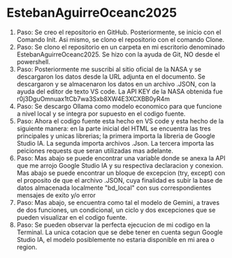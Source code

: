 # EstebanAguirreOceanc2025
1) Paso: Se creo el repositorio en GitHub. Posteriormente, se inicio con el Comando Init. Asi mismo, se clono el repositorio con el comando Clone.
2) Paso: Se clono el repositorio en un carpeta en mi escritorio denominado EstebanAguirreOceanc2025. Se hizo con la ayuda de Git, NO desde el powershell.
3) Paso: Posteriormente me suscribi al sitio oficial de la NASA y se descargaron los datos desde la URL adjunta en el documento. Se descargaron y se almacenaron los datos en un archivo .JSON, con la ayuda del editor de texto VS code. La API KEY de la NASA obtenida fue r0j3DguOmnuax1tCb7wa3Sxb8XW4E3XCXBB0yR4m
4) Paso: Se descargo Ollama como modelo economico para que funcione a nivel local y se integra por supuesto en el codigo fuente.
5) Paso: Ahora el codigo fuente esta hecho en VS code y esta hecho de la siguiente manera: en la parte inicial del HTML se encuentra las tres principales y unicas librerias; la primera importa la libreria de Google Studio IA. La segunda importa archivos .Json. La tercera importa las peiciones requests que seran utilizadas  mas adelante.
6) Paso: Mas abajo se puede encontrar una variable donde se anexa la API que me arrojo Google Studio IA y su respectiva declaracion y conexion. Mas abajo se puede encontrar un bloque de excepcion (try, except) con el proposito de que el archivo .JSON, cuya finalidad es subir la base de datos almacenada localmente "bd_local" con sus correspondientes mensajes de exito y/o error
7) Paso: Mas abajo, se encuentra como tal el modelo de Gemini, a traves de dos funciones, un condicional, un ciclo y dos excepciones que se pueden visualizar en el codigo fuente.
8) Paso: Se pueden observar la perfecta ejecucion de mi codigo en la Terminal. La unica cotacion que se debe tener en cuenta segun Google Studio IA, el modelo posiblemente no estaria disponible en mi area o region.
